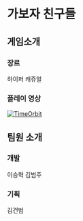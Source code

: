# 가보자 친구들
## 게임소개
### 장르
하이퍼 캐쥬얼
### 플레이 영상
[![TimeOrbit](http://img.youtube.com/vi/B7PSusO3T-4/0.jpg)](https://youtu.be/B7PSusO3T-4?t=0s) 
## 팀원 소개
### 개발
이승혁 김범주
### 기획
김건범
